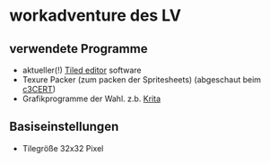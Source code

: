 # workadventure des LV


## verwendete Programme

- aktueller(!) [Tiled editor](https://www.mapeditor.org/) software
- Texure Packer (zum packen der Spritesheets) (abgeschaut beim [c3CERT](https://github.com/c3CERT/rc3-cert))
- Grafikprogramme der Wahl. z.b. [Krita](https://krita.org)

## Basiseinstellungen
- Tilegröße 32x32 Pixel